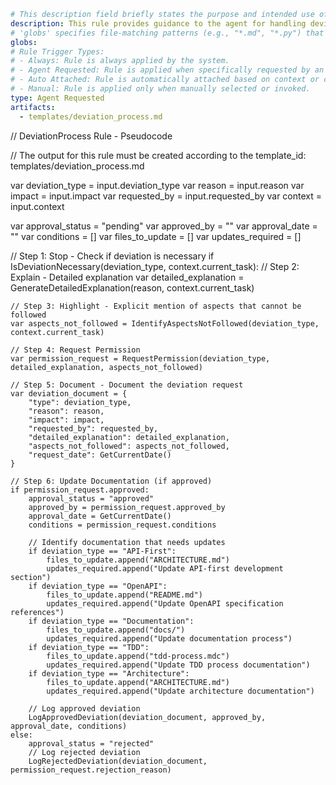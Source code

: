 ```yaml
# This description field briefly states the purpose and intended use of this rule.
description: This rule provides guidance to the agent for handling deviation requests from established development processes (API-First, OpenAPI, Documentation, TDD, Architecture). It describes how to request, document, and track deviations, but does not process or approve deviations automatically. The agent should follow the workflow to ensure proper approval and documentation updates.
# 'globs' specifies file-matching patterns (e.g., "*.md", "*.py") that determine which files this rule applies to.
globs: 
# Rule Trigger Types: 
# - Always: Rule is always applied by the system.
# - Agent Requested: Rule is applied when specifically requested by an agent.
# - Auto Attached: Rule is automatically attached based on context or conditions.
# - Manual: Rule is applied only when manually selected or invoked.
type: Agent Requested
artifacts:
  - templates/deviation_process.md
```

// DeviationProcess Rule - Pseudocode

// The output for this rule must be created according to the template_id: templates/deviation_process.md

var deviation_type = input.deviation_type
var reason = input.reason
var impact = input.impact
var requested_by = input.requested_by
var context = input.context

var approval_status = "pending"
var approved_by = ""
var approval_date = ""
var conditions = []
var files_to_update = []
var updates_required = []

// Step 1: Stop - Check if deviation is necessary
if IsDeviationNecessary(deviation_type, context.current_task):
    // Step 2: Explain - Detailed explanation
    var detailed_explanation = GenerateDetailedExplanation(reason, context.current_task)
    
    // Step 3: Highlight - Explicit mention of aspects that cannot be followed
    var aspects_not_followed = IdentifyAspectsNotFollowed(deviation_type, context.current_task)
    
    // Step 4: Request Permission
    var permission_request = RequestPermission(deviation_type, detailed_explanation, aspects_not_followed)
    
    // Step 5: Document - Document the deviation request
    var deviation_document = {
        "type": deviation_type,
        "reason": reason,
        "impact": impact,
        "requested_by": requested_by,
        "detailed_explanation": detailed_explanation,
        "aspects_not_followed": aspects_not_followed,
        "request_date": GetCurrentDate()
    }
    
    // Step 6: Update Documentation (if approved)
    if permission_request.approved:
        approval_status = "approved"
        approved_by = permission_request.approved_by
        approval_date = GetCurrentDate()
        conditions = permission_request.conditions
        
        // Identify documentation that needs updates
        if deviation_type == "API-First":
            files_to_update.append("ARCHITECTURE.md")
            updates_required.append("Update API-first development section")
        if deviation_type == "OpenAPI":
            files_to_update.append("README.md")
            updates_required.append("Update OpenAPI specification references")
        if deviation_type == "Documentation":
            files_to_update.append("docs/")
            updates_required.append("Update documentation process")
        if deviation_type == "TDD":
            files_to_update.append("tdd-process.mdc")
            updates_required.append("Update TDD process documentation")
        if deviation_type == "Architecture":
            files_to_update.append("ARCHITECTURE.md")
            updates_required.append("Update architecture documentation")
        
        // Log approved deviation
        LogApprovedDeviation(deviation_document, approved_by, approval_date, conditions)
    else:
        approval_status = "rejected"
        // Log rejected deviation
        LogRejectedDeviation(deviation_document, permission_request.rejection_reason)
